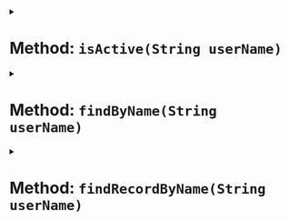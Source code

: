 <details>
<summary>

# Method: `isActive(String userName)`

</summary>

This section explains how to use the `isActive(String username)` method to check if a user is active based on their username.

## Method Explanation
The `isActive(String username)` method queries the database for a user with the specified username and returns the activity status (`user_active`) of that user. If the user does not exist, it returns `false`.

## Usage Example
Here's an example of how to call this method in your code:

```java
boolean isUserActive = userService.isActive("john_doe");

if (isUserActive) {
    System.out.println("User is active.");
} else {
    System.out.println("User is not active.");
}
```
In this example, method `isActive` from `UserService` is called a username as an argument. The result is then printed to the console based on whether the user is active or not.

</details>
<details>

<summary>

# Method: `findByName(String userName)`

</summary>

This section explains how to use the `findByName(String userName)` method to retrieve a user by their username from the database.

## Method Explanation
The `findByName(String userName)` method queries the database for a user with the specified username and returns the corresponding `User` object. If no such user exists, it returns `null`.

## Usage Example
Here's an example of how to call this method in your code:

```java
User johnDoe = userService.findByName("john_doe");

if (johnDoe != null) {
    System.out.println("User found: " + johnDoe.getUser_userName());
} else {
    System.out.println("User not found.");
}
```
In this example, method `findByName` from `UserService` is called with a username as an argument. The result is then printed to the console based on whether the user was found or not. If the user is found, their userName is also printed.

</details>

<details>
<summary>

# Method: `findRecordByName(String userName)`

</summary>

This section explains how to use the `findRecordByName(String userName)` method to retrieve a user (as a record, type: `Map<String, Object>`) by their username from the database.

## Method Explanation
The `findRecordByName` method finds a user record by username and returns it as a `Map<String, Object>`.

## Usage Example
Here's an example of how to call this method in your code:

```java
Map<String, Object> userRecord = userService.findRecordByName("john_doe");

if (userRecord != null) {
	System.out.println("User found: " + userRecord.get("user_userName"));
} else {
    System.out.println("User not found.");
}
```
In this example, method `findRecordByName` from `UserService` is called with a username as an argument. The result is then printed to the console based on whether the user was found or not. If the user is found, their userName is also printed.

</details>


